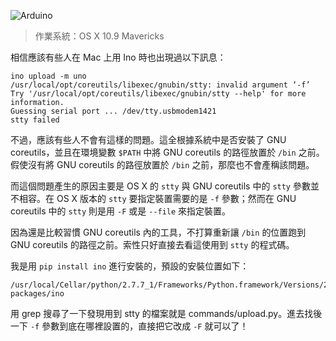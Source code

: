 <!--
[date]: 2014-06-23
[title]: Arduino 使用 Ino 進行編譯時出現 stty 參數錯誤
[name]: arduino-error-about-stty-parameters-when-use-ino-to-compile
[tag]: Arduino, OS X, CLI | 命令列介面
[photo]: http://i.minus.com/jCBrxpn4qp1tN.jpg
-->

![Arduino](http://i.minus.com/jCBrxpn4qp1tN.jpg)

> 作業系統：OS X 10.9 Mavericks

相信應該有些人在 Mac 上用 Ino 時也出現過以下訊息：

```
ino upload -m uno
/usr/local/opt/coreutils/libexec/gnubin/stty: invalid argument ‘-f’
Try '/usr/local/opt/coreutils/libexec/gnubin/stty --help' for more information.
Guessing serial port ... /dev/tty.usbmodem1421
stty failed
```

不過，應該有些人不會有這樣的問題。這全根據系統中是否安裝了 GNU coreutils，並且在環境變數 `$PATH` 中將 GNU coreutils 的路徑放置於 `/bin` 之前。假使沒有將 GNU coreutils 的路徑放置於 `/bin` 之前，那麼也不會產稱該問題。

而這個問題產生的原因主要是 OS X 的 `stty` 與 GNU coreutils 中的 `stty` 參數並不相容。在 OS X 版本的 `stty` 要指定裝置需要的是 `-f` 參數；然而在 GNU coreutils 中的 `stty` 則是用 `-F` 或是 `--file` 來指定裝置。

因為還是比較習慣 GNU coreutils 內的工具，不打算重新讓 `/bin` 的位置跑到 GNU coreutils 的路徑之前。索性只好直接去看這使用到 `stty` 的程式碼。

我是用 `pip install ino` 進行安裝的，預設的安裝位置如下：

```
/usr/local/Cellar/python/2.7.7_1/Frameworks/Python.framework/Versions/2.7/lib/python2.7/site-packages/ino
```

用 grep 搜尋了一下發現用到 stty 的檔案就是 commands/upload.py。進去找後一下 `-f` 參數到底在哪裡設置的，直接把它改成 `-F` 就可以了！

